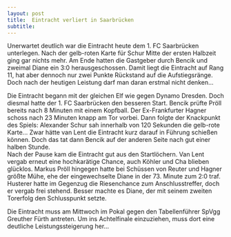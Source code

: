 ```yaml
---
layout: post
title:  Eintracht verliert in Saarbrücken
subtitle:  
---
```


Unerwartet deutlich war die Eintracht heute dem 1. FC Saarbrücken unterlegen. Nach der gelb-roten Karte für Schur Mitte der ersten Halbzeit ging gar nichts mehr. Am Ende hatten die Gastgeber durch Bencik und zweimal Diane ein 3:0 herausgeschossen. Damit liegt die Eintracht auf Rang 11, hat aber dennoch nur zwei Punkte Rückstand auf die Aufstiegsränge. Doch nach der heutigen Leistung darf man daran erstmal nicht denken...

Die Eintracht begann mit der gleichen Elf wie gegen Dynamo Dresden. Doch diesmal hatte der 1. FC Saarbrücken den besseren Start. Bencik prüfte Pröll bereits nach 8 Minuten mit einem Kopfball. Der Ex-Frankfurter Hagner schoss nach 23 Minuten knapp am Tor vorbei. Dann folgte der Knackpunkt des Spiels: Alexander Schur sah innerhalb von 120 Sekunden die gelb-rote Karte... Zwar hätte van Lent die Eintracht kurz darauf in Führung schießen können. Doch das tat dann Bencik auf der anderen Seite nach gut einer halben Stunde.  
Nach der Pause kam die Eintracht gut aus den Startlöchern. Van Lent vergab erneut eine hochkarätige Chance, auch Köhler und Cha blieben glücklos. Markus Pröll hingegen hatte bei Schüssen von Reuter und Hagner größte Mühe, ehe der eingewechselte Diane in der 73. Minute zum 2:0 traf. Husterer hatte im Gegenzug die Riesenchance zum Anschlusstreffer, doch er vergab frei stehend. Besser machte es Diane, der mit seinem zweiten Torerfolg den Schlusspunkt setzte.

Die Eintracht muss am Mittwoch im Pokal gegen den Tabellenführer SpVgg Greuther Fürth antreten. Um ins Achtelfinale einzuziehen, muss dort eine deutliche Leistungssteigerung her...

